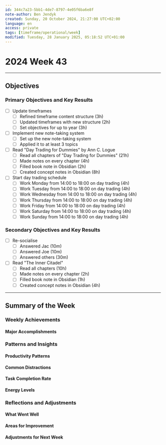 ```yaml
---
id: 344c7a23-5bb1-4de7-8797-4e05f6ba6e8f
note-author: Ben Jendyk
created: Sunday, 20 October 2024, 21:27:00 UTC+02:00
language: en
access: private
tags: [timeframe/operational/week]
modified: Tuesday, 28 January 2025, 05:18:52 UTC+01:00
---
```


# 2024 Week 43

---

## Objectives

### Primary Objectives and Key Results

- [ ] Update timeframes
	- [ ] Refined timeframe content structure (3h)
	- [ ] Updated timeframes with new structure (2h)
	- [ ] Set objectives for up to year (3h)
- [ ] Implement new note-taking system
	- [ ] Set up the new note-taking system
	- [ ] Applied it to at least 3 topics
- [ ] Read "Day Trading for Dummies" by Ann C. Logue
	- [ ] Read all chapters of "Day Trading for Dummies" (21h)
	- [ ] Made notes on every chapter (4h)
	- [ ] Filled book note in Obsidian (2h)
	- [ ] Created concept notes in Obsidian (8h)
- [ ] Start day trading schedule
	- [ ] Work Monday from 14:00 to 18:00 on day trading (4h)
	- [ ] Work Tuesday from 14:00 to 18:00 on day trading (4h)
	- [ ] Work Wednesday from 14:00 to 18:00 on day trading (4h)
	- [ ] Work Thursday from 14:00 to 18:00 on day trading (4h)
	- [ ] Work Friday from 14:00 to 18:00 on day trading (4h)
	- [ ] Work Saturday from 14:00 to 18:00 on day trading (4h)
	- [ ] Work Sunday from 14:00 to 18:00 on day trading (4h)

### Secondary Objectives and Key Results

- [ ] Re-socialise
	- [ ] Answered Jac (10m)
	- [ ] Answered Joe (10m)
	- [ ] Answered others (30m)
- [ ] Read "The Inner Citadel"
	- [ ] Read all chapters (10h)
	- [ ] Made notes on every chapter (2h)
	- [ ] Filled book note in Obsidian (1h)
	- [ ] Created concept notes in Obsidian (4h)

--- 

## Summary of the Week

### Weekly Achievements

#### Major Accomplishments

### Patterns and Insights

#### Productivity Patterns

#### Common Distractions

#### Task Completion Rate

#### Energy Levels

### Reflections and Adjustments

#### What Went Well

#### Areas for Improvement

#### Adjustments for Next Week
